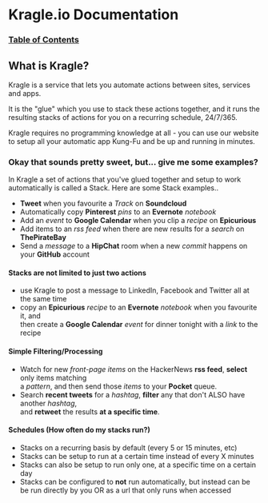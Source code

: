 # Kragle.io Documentation

### [Table of Contents](./README.md)

## What is Kragle?

Kragle is a service that lets you automate actions between sites, services and apps.

It is the "glue" which you use to stack these actions together, and it runs the resulting
stacks of actions for you on a recurring schedule, 24/7/365.

Kragle requires no programming knowledge at all - you can use our website to setup all
your automatic app Kung-Fu and be up and running in minutes.

### Okay that sounds pretty sweet, but... give me some examples?

In Kragle a set of actions that you've glued together and setup to work automatically
is called a Stack. Here are some Stack examples..

- **Tweet** when you favourite a *Track* on **Soundcloud**
- Automatically copy **Pinterest** *pins* to an **Evernote** *notebook*
- Add an *event* to **Google Calendar** when you clip a *recipe* on **Epicurious**
- Add items to an *rss feed* when there are new results for a *search* on **ThePirateBay**
- Send a *message* to a **HipChat** room when a new *commit* happens on your **GitHub** account

#### Stacks are **not** limited to just two actions

- use Kragle to post a message to LinkedIn, Facebook and Twitter all at the same time
- copy an **Epicurious** *recipe* to an **Evernote** *notebook* when you favourite it, and  
  then create a **Google Calendar** *event* for dinner tonight with a *link* to the recipe

#### Simple Filtering/Processing

- Watch for new *front-page items* on the HackerNews **rss feed**, **select** only items matching  
  a *pattern*, and then send those *items* to your **Pocket** queue.
- Search **recent tweets** for a *hashtag*, **filter** any that don't ALSO have another *hashtag*,  
  and **retweet** the results **at a specific time**.

#### Schedules (How often do my stacks run?)

- Stacks on a recurring basis by default (every 5 or 15 minutes, etc)
- Stacks can be setup to run at a certain time instead of every X minutes
- Stacks can also be setup to run only one, at a specific time on a certain day
- Stacks can be configured to **not** run automatically, but instead can be 
  be run directly by you OR as a url that only runs when accessed
